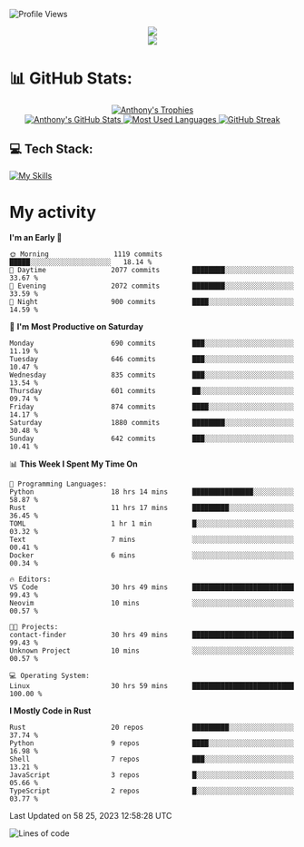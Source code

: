 
![Profile Views](https://komarev.com/ghpvc/?username=anthonymichaeltdm&label=Profile%20views&color=0e75b6&style=flat)

<!--profile banner-->
<div align="center">
  <img src="https://svg-banners.vercel.app/api?type=typeWriter&text1=Anthony%20Rubick&width=800&height=150" />
</div>

<!--profile views-->
<div align="center">
  <a href="https://u8views.com/github/AnthonyMichaelTDM">
    <img src="https://u8views.com/api/v1/github/profiles/68485672/views/day-week-month-total-count.svg">
  </a>
</div>

# 📊 GitHub Stats:

<!--trophies https://github.com/ryo-ma/github-profile-trophy -->
<div align="center"> 
  <a href="https://github.com/ryo-ma/github-profile-trophy">
    <picture>
      <source
        srcset="https://github-profile-trophy.vercel.app/?username=anthonymichaeltdm&theme=gitdimmed&no-frame=true&no-bg=true&column=-1"
        media="(prefers-color-scheme: dark)"
      />
      <source
        srcset="https://github-profile-trophy.vercel.app/?username=anthonymichaeltdm&theme=_____&no-frame=true&no-bg=true&column=-1"
        media="(prefers-color-scheme: light), (prefers-color-scheme: no-preference)"
      />
      <img src="https://github-profile-trophy.vercel.app/?username=anthonymichaeltdm&theme=gitdimmed&no-frame=true&no-bg=true&column=-1" alt="Anthony's Trophies" />
    </picture>
  </a>
</div>

<div align="center">
  <a href="https://github.com/anuraghazra/github-readme-stats">
    <picture>
      <source
        srcset="https://github-readme-stats.vercel.app/api?username=anthonymichaeltdm&show_icons=true&locale=en&theme=github_dark_dimmed&count_private=true&hide_border=true&include_all_commits=true"
        media="(prefers-color-scheme: dark)"
      />
      <source
        srcset="https://github-readme-stats.vercel.app/api?username=anthonymichaeltdm&show_icons=true&locale=en&theme=___&count_private=true&hide_border=true&include_all_commits=true"
        media="(prefers-color-scheme: light), (prefers-color-scheme: no-preference)"
      />
      <img src="https://github-readme-stats.vercel.app/api?username=anthonymichaeltdm&show_icons=true&locale=en&theme=github_dark_dimmed&count_private=true&hide_border=true&include_all_commits=true" alt="Anthony's GitHub Stats" />
    </picture>
  </a>
  
  <!--most used languages-->
  <a href="https://github.com/anuraghazra/github-readme-stats">
    <picture>
      <source
        srcset="https://github-readme-stats.vercel.app/api/top-langs?username=anthonymichaeltdm&show_icons=true&locale=en&layout=compact&theme=github_dark_dimmed&langs_count=8&count_private=true&size_weight=0.5&count_weight=0.5&hide_border=true"
        media="(prefers-color-scheme: dark)"
      />
      <source
        srcset="https://github-readme-stats.vercel.app/api/top-langs?username=anthonymichaeltdm&show_icons=true&locale=en&layout=compact&theme=____&langs_count=8&count_private=true&size_weight=0.5&count_weight=0.5&hide_border=true"
        media="(prefers-color-scheme: light), (prefers-color-scheme: no-preference)"
      />
      <img src="https://github-readme-stats.vercel.app/api/top-langs?username=anthonymichaeltdm&show_icons=true&locale=en&layout=compact&theme=github_dark_dimmed&langs_count=8&count_private=true&size_weight=0.5&count_weight=0.5&hide_border=true" alt="Most Used Languages" />
    </picture>
  </a>
  
  <!--streak https://git.io/streak-stats -->
  <a href="https://git.io/streak-stats">
    <picture>
      <source
        srcset="https://streak-stats.demolab.com?user=AnthonyMichaelTDM&theme=one-dark-pro&hide_border=true"
        media="(prefers-color-scheme: dark)"
      />
      <source
        srcset="https://streak-stats.demolab.com?user=AnthonyMichaelTDM&theme=_____&hide_border=true"
        media="(prefers-color-scheme: light), (prefers-color-scheme: no-preference)"
      />
      <img src="https://streak-stats.demolab.com?user=AnthonyMichaelTDM&theme=one-dark-pro&hide_border=true" alt="GitHub Streak" />
    </picture>
  </a>
</div>

<!--favorite languages and tools, and most used langs-->
## 💻 Tech Stack:

[![My Skills](https://skillicons.dev/icons?i=rust,actix,aws,github,githubactions,git,linux,bash,cpp,docker,java,latex,md,neovim,postgres,py,regex,vscode&theme=dark&perline=6)](https://skillicons.dev#gh-dark-mode-only)

# My activity

<!--START_SECTION:activity-->

<!--END_SECTION:activity-->

<!-- weekly activity https://github.com/AnthonyMichaelTDM/waka-readme-stats -->
<!--START_SECTION:waka-->
**I'm an Early 🐤** 

```text
🌞 Morning                1119 commits        █████░░░░░░░░░░░░░░░░░░░░   18.14 % 
🌆 Daytime                2077 commits        ████████░░░░░░░░░░░░░░░░░   33.67 % 
🌃 Evening                2072 commits        ████████░░░░░░░░░░░░░░░░░   33.59 % 
🌙 Night                  900 commits         ████░░░░░░░░░░░░░░░░░░░░░   14.59 % 
```
📅 **I'm Most Productive on Saturday** 

```text
Monday                   690 commits         ███░░░░░░░░░░░░░░░░░░░░░░   11.19 % 
Tuesday                  646 commits         ███░░░░░░░░░░░░░░░░░░░░░░   10.47 % 
Wednesday                835 commits         ███░░░░░░░░░░░░░░░░░░░░░░   13.54 % 
Thursday                 601 commits         ██░░░░░░░░░░░░░░░░░░░░░░░   09.74 % 
Friday                   874 commits         ████░░░░░░░░░░░░░░░░░░░░░   14.17 % 
Saturday                 1880 commits        ████████░░░░░░░░░░░░░░░░░   30.48 % 
Sunday                   642 commits         ███░░░░░░░░░░░░░░░░░░░░░░   10.41 % 
```


📊 **This Week I Spent My Time On** 

```text
💬 Programming Languages: 
Python                   18 hrs 14 mins      ███████████████░░░░░░░░░░   58.87 % 
Rust                     11 hrs 17 mins      █████████░░░░░░░░░░░░░░░░   36.45 % 
TOML                     1 hr 1 min          █░░░░░░░░░░░░░░░░░░░░░░░░   03.32 % 
Text                     7 mins              ░░░░░░░░░░░░░░░░░░░░░░░░░   00.41 % 
Docker                   6 mins              ░░░░░░░░░░░░░░░░░░░░░░░░░   00.34 % 

🔥 Editors: 
VS Code                  30 hrs 49 mins      █████████████████████████   99.43 % 
Neovim                   10 mins             ░░░░░░░░░░░░░░░░░░░░░░░░░   00.57 % 

🐱‍💻 Projects: 
contact-finder           30 hrs 49 mins      █████████████████████████   99.43 % 
Unknown Project          10 mins             ░░░░░░░░░░░░░░░░░░░░░░░░░   00.57 % 

💻 Operating System: 
Linux                    30 hrs 59 mins      █████████████████████████   100.00 % 
```

**I Mostly Code in Rust** 

```text
Rust                     20 repos            █████████░░░░░░░░░░░░░░░░   37.74 % 
Python                   9 repos             ████░░░░░░░░░░░░░░░░░░░░░   16.98 % 
Shell                    7 repos             ███░░░░░░░░░░░░░░░░░░░░░░   13.21 % 
JavaScript               3 repos             █░░░░░░░░░░░░░░░░░░░░░░░░   05.66 % 
TypeScript               2 repos             █░░░░░░░░░░░░░░░░░░░░░░░░   03.77 % 
```




 Last Updated on 58 25, 2023 12:58:28 UTC
<!--END_SECTION:waka-->

<!--START_SECTION:loc-->
![Lines of code](https://img.shields.io/badge/From%20Hello%20World%20I%27ve%20Written-14.0%20million%20lines%20of%20code-blue)


<!--END_SECTION:loc-->
